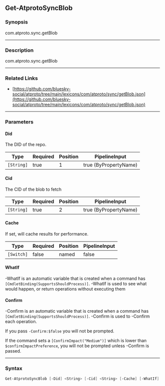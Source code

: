 Get-AtprotoSyncBlob
-------------------




### Synopsis
com.atproto.sync.getBlob



---


### Description

com.atproto.sync.getBlob



---


### Related Links
* [https://github.com/bluesky-social/atproto/tree/main/lexicons/com/atproto/sync/getBlob.json](https://github.com/bluesky-social/atproto/tree/main/lexicons/com/atproto/sync/getBlob.json)





---


### Parameters
#### **Did**

The DID of the repo.






|Type      |Required|Position|PipelineInput        |
|----------|--------|--------|---------------------|
|`[String]`|true    |1       |true (ByPropertyName)|



#### **Cid**

The CID of the blob to fetch






|Type      |Required|Position|PipelineInput        |
|----------|--------|--------|---------------------|
|`[String]`|true    |2       |true (ByPropertyName)|



#### **Cache**

If set, will cache results for performance.






|Type      |Required|Position|PipelineInput|
|----------|--------|--------|-------------|
|`[Switch]`|false   |named   |false        |



#### **WhatIf**
-WhatIf is an automatic variable that is created when a command has ```[CmdletBinding(SupportsShouldProcess)]```.
-WhatIf is used to see what would happen, or return operations without executing them
#### **Confirm**
-Confirm is an automatic variable that is created when a command has ```[CmdletBinding(SupportsShouldProcess)]```.
-Confirm is used to -Confirm each operation.

If you pass ```-Confirm:$false``` you will not be prompted.


If the command sets a ```[ConfirmImpact("Medium")]``` which is lower than ```$confirmImpactPreference```, you will not be prompted unless -Confirm is passed.



---


### Syntax
```PowerShell
Get-AtprotoSyncBlob [-Did] <String> [-Cid] <String> [-Cache] [-WhatIf] [-Confirm] [<CommonParameters>]
```
